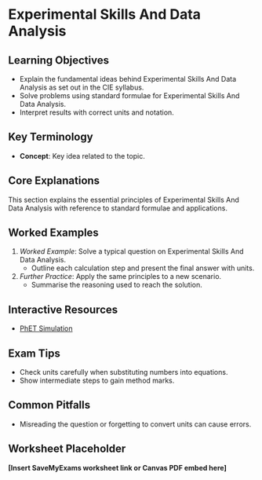 # Experimental Skills And Data Analysis

## Learning Objectives
- Explain the fundamental ideas behind Experimental Skills And Data Analysis as set out in the CIE syllabus.
- Solve problems using standard formulae for Experimental Skills And Data Analysis.
- Interpret results with correct units and notation.

## Key Terminology
- **Concept**: Key idea related to the topic.

## Core Explanations
This section explains the essential principles of Experimental Skills And Data Analysis with reference to standard formulae and applications.

## Worked Examples
1. *Worked Example*: Solve a typical question on Experimental Skills And Data Analysis.
   - Outline each calculation step and present the final answer with units.
2. *Further Practice*: Apply the same principles to a new scenario.
   - Summarise the reasoning used to reach the solution.

## Interactive Resources
- [PhET Simulation](https://phet.colorado.edu/)

## Exam Tips
- Check units carefully when substituting numbers into equations.
- Show intermediate steps to gain method marks.

## Common Pitfalls
- Misreading the question or forgetting to convert units can cause errors.

## Worksheet Placeholder
**[Insert SaveMyExams worksheet link or Canvas PDF embed here]**
